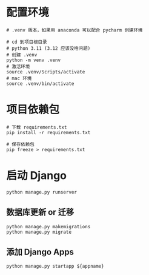 # 配置环境 

```shell
# .venv 版本，如果用 anaconda 可以配合 pycharm 创建环境

# cd 到项目根目录
# python 3.11 (3.12 应该没啥问题)
# 创建 .venv
python -m venv .venv
# 激活环境
source .venv/Scripts/activate
# mac 环境
source .venv/bin/activate

```

# 项目依赖包

```shell
# 下载 requirements.txt
pip install -r requirements.txt

# 保存依赖包
pip freeze > requirements.txt
```

# 启动 Django
```shell
python manage.py runserver
```

## 数据库更新 or 迁移
```shell
python manage.py makemigrations
python manage.py migrate
```

## 添加 Django Apps
```shell
python manage.py startapp ${appname}
```